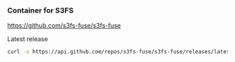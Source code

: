 ### Container for S3FS

https://github.com/s3fs-fuse/s3fs-fuse

Latest release

```bash
curl -s https://api.github.com/repos/s3fs-fuse/s3fs-fuse/releases/latest |grep tag_name | cut -d '"' -f 4 | tr -d 'v'
```
